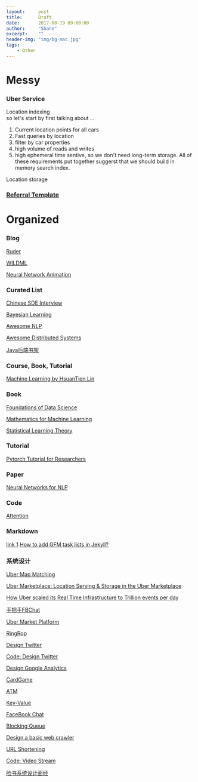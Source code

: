 ```yaml
---
layout:     post
title:      Draft
date:       2017-08-19 09:00:00
author:     "Shane"
excerpt:    ""
header-img: "img/bg-mac.jpg"
tags:
    - Other
---
```

# Messy

### Uber Service
Location indexing<br>
so let's start by first talking about ...

1. Current location points for all cars
2. Fast queries by location
3. filter by car properties
4. high volume of reads and writes
5. high ephemeral time sentive, so we don't need long-term storage. 
All of these requirements put together suggerst that we should build in memory search index.

Location storage

### [Referral Template](https://mp.weixin.qq.com/s/QXKcEcjbnCzntflxeHGPSA)

# Organized

### Blog
[Ruder](http://ruder.io/)

[WILDML](http://www.wildml.com/)

[Neural Network Animation](http://colah.github.io/)

### Curated List
[Chinese SDE Interview](https://github.com/CyC2018/CS-Notes)

[Bayesian Learning](https://github.com/ReactiveCJ/BayesianLearning)

[Awesome NLP](https://github.com/keon/awesome-nlp)

[Awesome Distributed Systems](https://github.com/theanalyst/awesome-distributed-systems)

[Java后端书架](http://www.importnew.com/22064.html)

### Course, Book, Tutorial
[Machine Learning by HsuanTien Lin](https://github.com/RedstoneWill/NTU-HsuanTienLin-MachineLearning)

### Book
[Foundations of Data Science](https://www.cs.cornell.edu/jeh/book.pdf)

[Mathematics for Machine Learning](https://github.com/mml-book/mml-book.github.io)

[Statistical Learning Theory](https://github.com/percyliang/cs229t)

### Tutorial
[Pytorch Tutorial for Researchers](https://github.com/yunjey/pytorch-tutorial)

### Paper
[Neural Networks for NLP](http://phontron.com/class/nn4nlp2017/schedule.html)

### Code
[Attention](https://github.com/GokuMohandas/attentional-interfaces)

### Markdown
[link 1](https://segmentfault.com/a/1190000010223222)
[How to add GFM task lists in Jekyll?
](https://stackoverflow.com/questions/47788154/how-to-add-gfm-task-lists-in-jekyll)

### 系统设计

[Uber Map Matching](https://www.youtube.com/watch?v=ChtumoDfZXI)

[Uber Marketplace: Location Serving & Storage in the Uber Marketplace](https://www.youtube.com/watch?v=AzptiVdUJXg)

[How Uber scaled its Real Time Infrastructure to Trillion events per day](https://www.youtube.com/watch?v=K-fI2BeTLkk&t=2142s)

[手把手FBChat](https://www.1point3acres.com/bbs/thread-210147-1-1.html)

[Uber Market Platform](https://mp.weixin.qq.com/s/eER2tW3fh4NgIBPjiLHEIw)

[RingRop](http://mp.weixin.qq.com/s?__biz=MzA5NTcyMjg1Nw==&mid=2651332057&idx=1&sn=59826324eed9aa8fc242114270712ae4&chksm=8b47b1dfbc3038c9da48edb8eb2a4e4b7115b9087c409b8323aa43287b6199900075def1520a&mpshare=1&scene=24&srcid=1229LOGU3spMGFfzPmeuqRgv#rd)

[Design Twitter](http://mp.weixin.qq.com/s?__biz=MzA5NTcyMjg1Nw==&mid=2651332123&idx=1&sn=0fbe4970f65d0408e28323753723357a&chksm=8b47b21dbc303b0b22fe4e4006ccf23f981b409796cac60c478d2b4858398063eaec688b507d&mpshare=1&scene=24&srcid=1229ceHSZQD5oYKcsAcpJNup#rd)

[Code: Design Twitter](https://www.geeksforgeeks.org/design-scalable-system-like-instagram/)

[Design Google Analytics](https://mp.weixin.qq.com/s/t1v-Etyb-W3nR8d4ucj9Qg)

[CardGame](http://mp.weixin.qq.com/s?__biz=MzA5NTcyMjg1Nw==&mid=2651331892&idx=1&sn=dae9c9a631f440c286a2fe7d7d2750c4&chksm=8b47b132bc30382481a2999f6c1c1994efea1802ef2bf35202836db83c126d84b0ed53dd2e14&mpshare=1&scene=24&srcid=1229Z9JlINiVf5fDL4xFCz59#rd)

[ATM](http://mp.weixin.qq.com/s?__biz=MzA5MzE4MjgyMw==&mid=2649461329&idx=1&sn=4996aa18f7a51dbb9e38a5388cc961f1&chksm=887efc59bf09754f314d0212c77f7b5eb59719c2649c9b75baa91841430261d1d188b2038798&mpshare=1&scene=24&srcid=0705jfJ3aHzyEx75hss8cEpS#rd)

[Key-Value](http://www.meetqun.net/thread-59008-1-1.html)

[FaceBook Chat](http://www.cnblogs.com/piaoger/archive/2012/08/19/2646530.html)

[Blocking Queue](https://baozitraining.org/blog/design-and-implement-a-blocking-queue/)

[Design a basic web crawler](https://baozitraining.org/blog/design-a-basic-web-crawler/)

[URL Shortening](https://www.hiredintech.com/courses/system-design)

[Code: Video Stream](https://www.geeksforgeeks.org/design-video-sharing-system-like-youtube/)

[脸书系统设计面经](http://www.1point3acres.com/bbs/forum.php?mod=viewthread&tid=289293&highlight=%CF%B5%CD%B3%C9%E8%BC%C6)